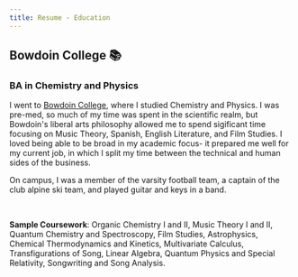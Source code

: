 ```yaml
---
title: Resume - Education
---
```


## Bowdoin College :books:

### BA in Chemistry and Physics

I went to [Bowdoin College](bowdoin.edu), where I studied Chemistry and Physics. I was pre-med, so much of my time was spent in the scientific realm, but Bowdoin's liberal arts philosophy allowed me to spend sigificant time focusing on Music Theory, Spanish, English Literature, and Film Studies. I loved being able to be broad in my academic focus- it prepared me well for my current job, in which I split my time between the technical and human sides of the business. 

On campus, I was a member of the varsity football team, a captain of the club alpine ski team, and played guitar and keys in a band.

<br/>

**Sample Coursework**: Organic Chemistry I and II, Music Theory I and II, Quantum Chemistry and Spectroscopy, Film Studies, Astrophysics, Chemical Thermodynamics and Kinetics, Multivariate Calculus, Transfigurations of Song, Linear Algebra, Quantum Physics and Special Relativity, Songwriting and Song Analysis.

